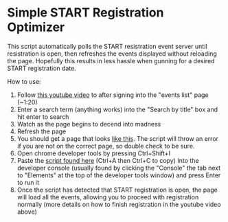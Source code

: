 # Simple START Registration Optimizer

This script automatically polls the START resistration event server until resistration is open, then refreshes the events displayed without reloading the page. Hopefully this results in less hassle when gunning for a desired START registration date.

How to use:
1. Follow [this youtube video](https://youtu.be/8SDnX5hcMb0) to after signing into the "events list" page (~1:20)
2. Enter a search term (anything works) into the "Search by title" box and hit enter to search
3. Watch as the page begins to decend into madness
4. Refresh the page
5. You should get a page that looks [like this](https://i.imgur.com/tzvPf4E.png). The script will throw an error if you are not on the correct page, so double check to be sure.
6. Open chrome developer tools by pressing Ctrl+Shift+I
7. Paste the [script found here](https://raw.githubusercontent.com/db-dropDatabase/PythonWorkspace/master/StartDatePoller/mimified.js) (Ctrl+A then Ctrl+C to copy) Into the developer console (usually found by clicking the "Console" the tab next to "Elements" at the top of the developer tools window) and press Enter to run it
8. Once the script has detected that START registration is open, the page will load all the events, allowing you to proceed with registration normally (more details on how to finish registration in the youtube video above)